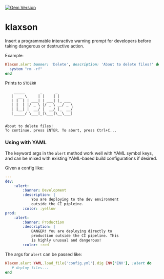 [![Gem Version](https://badge.fury.io/rb/klaxon.svg)](http://badge.fury.io/rb/klaxon)

# klaxson
Insert a programmable interactive warning prompt for developers
before taking dangerous or destructive action.

Example:
```ruby
Klaxon.alert banner: 'Delete', description: 'About to delete files!' do
  system "rm -rf"
end
```

Prints to `STDERR`
```
    _____       _      _
   |  __ \     | |    | |
   | |  | | ___| | ___| |_ ___
   | |  | |/ _ \ |/ _ \ __/ _ \
   | |__| |  __/ |  __/ |_  __/
   |_____/ \___|_|\___|\__\___|


About to delete files!
To continue, press ENTER. To abort, press Ctrl+C...
```

### Using with YAML
The keyword args in the `alert` method work well with YAML symbol keys, and
can be mixed with existing YAML-based build configurations if desired.

Given a config like:
```yaml
---
dev:
    :alert:
        :banner: Development
        :description: |
            You are deploying to the dev environment
            outside the CI pipleine.
        :color: :yellow
prod:
    :alert:
        :banner: Production
        :description: |
            DANGER! You are deploying directly to
            production outside the CI pipeline. This
            is highly unusual and dangerous!
        :color: :red
```

The args for `alert` can be passed like:
```ruby
Klaxon.alert YAML.load_file('config.yml').dig ENV['ENV'], :alert do
   # deploy files...
end
```
